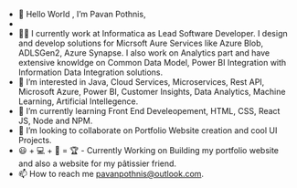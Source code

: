 - 👋 Hello World , I’m Pavan Pothnis, 
- 
- 👨‍💻 I currently work at Informatica as Lead Software Developer. I design and develop solutions for Micrsoft Aure Services like Azure Blob, ADLSGen2, Azure Synapse. I also work on Analytics part and have extensive knowldge on Common Data Model, Power BI Integration with Information Data Integration solutions. 
- 👀 I’m interested in Java, Cloud Services, Microservices, Rest API, Microsoft Azure, Power BI, Customer Insights, Data Analytics, Machine Learning, Artificial Intellegence.
- 🌱 I’m currently learning Front End Develeopement, HTML, CSS, React JS, Node and NPM. 
- 💞️ I’m looking to collaborate on Portfolio Website creation and cool UI Projects.
- 😃 + 💻 + 🧠 = 🏆 - Currently Working on Building my portfolio website and also a website for my pâtissier friend.
- 📫 How to reach me pavanpothnis@outlook.com.

<!---
impothnis/impothnis is a ✨ special ✨ repository because its `README.md` (this file) appears on your GitHub profile.
You can click the Preview link to take a look at your changes.
--->
